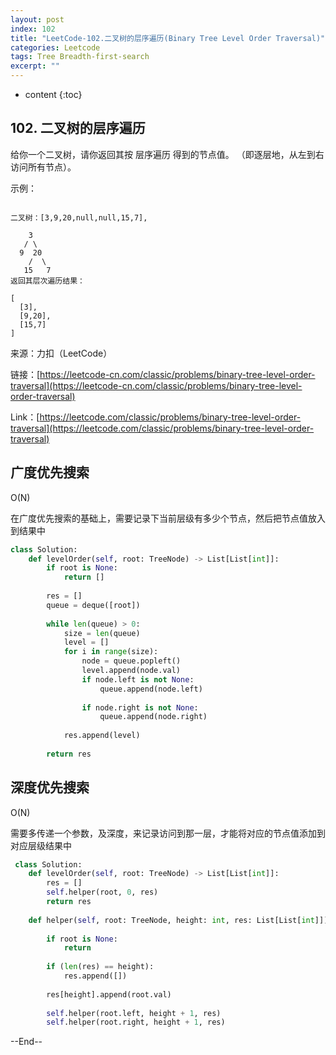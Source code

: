```yaml
---
layout: post
index: 102
title: "LeetCode-102.二叉树的层序遍历(Binary Tree Level Order Traversal)"
categories: Leetcode
tags: Tree Breadth-first-search
excerpt: ""
---
```


* content
{:toc}

## 102. 二叉树的层序遍历

给你一个二叉树，请你返回其按 层序遍历 得到的节点值。 （即逐层地，从左到右访问所有节点）。

示例：
```

二叉树：[3,9,20,null,null,15,7],

    3
   / \
  9  20
    /  \
   15   7
返回其层次遍历结果：

[
  [3],
  [9,20],
  [15,7]
]
```

来源：力扣（LeetCode）

链接：[https://leetcode-cn.com/classic/problems/binary-tree-level-order-traversal](https://leetcode-cn.com/classic/problems/binary-tree-level-order-traversal)

Link：[https://leetcode.com/classic/problems/binary-tree-level-order-traversal](https://leetcode.com/classic/problems/binary-tree-level-order-traversal)

## 广度优先搜索

O(N)

在广度优先搜索的基础上，需要记录下当前层级有多少个节点，然后把节点值放入到结果中

```python
class Solution:
    def levelOrder(self, root: TreeNode) -> List[List[int]]:
        if root is None:
            return []
            
        res = []
        queue = deque([root])
            
        while len(queue) > 0:
            size = len(queue)
            level = []
            for i in range(size):
                node = queue.popleft()
                level.append(node.val)
                if node.left is not None:
                    queue.append(node.left)
                    
                if node.right is not None:
                    queue.append(node.right)
                    
            res.append(level)
            
        return res
```

## 深度优先搜索

O(N)

需要多传递一个参数，及深度，来记录访问到那一层，才能将对应的节点值添加到对应层级结果中

```python
 class Solution:
    def levelOrder(self, root: TreeNode) -> List[List[int]]:
        res = []
        self.helper(root, 0, res)
        return res
    
    def helper(self, root: TreeNode, height: int, res: List[List[int]]):
        
        if root is None:
            return
        
        if (len(res) == height):
            res.append([])
            
        res[height].append(root.val)
        
        self.helper(root.left, height + 1, res)
        self.helper(root.right, height + 1, res)
```

--End--


